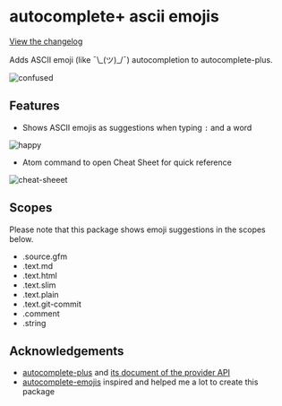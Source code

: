 # autocomplete+ ascii emojis

<!-- [![Build Status](https://travis-ci.org/atom/autocomplete-emojis.svg?branch=master)](https://travis-ci.org/atom/autocomplete-emojis) -->

[View the changelog](https://github.com/atom/autocomplete-ascii-emojis/blob/master/CHANGELOG.md)

Adds ASCII emoji (like ¯\\\_(ツ)_/¯) autocompletion to autocomplete-plus.

![confused](https://www.dropbox.com/s/aob7bbq60lpnfuy/autocomplete-confused.gif?dl=1)

## Features

* Shows ASCII emojis as suggestions when typing ```:``` and a word

![happy](https://www.dropbox.com/s/9znfplu13tq62h3/autocomplete-happy.gif?dl=1)

* Atom command to open Cheat Sheet for quick reference

![cheat-sheeet](https://www.dropbox.com/s/6hfxs3e39a43h0y/autocomplete-cheat-sheet.gif?dl=1)


## Scopes

Please note that this package shows emoji suggestions in the scopes below.

* .source.gfm
* .text.md
* .text.html
* .text.slim
* .text.plain
* .text.git-commit
* .comment
* .string


## Acknowledgements

* [autocomplete-plus](https://atom.io/packages/autocomplete-plus) and
  [its document of the provider API](https://github.com/atom/autocomplete-plus/wiki/Provider-API)
* [autocomplete-emojis](https://github.com/atom/autocomplete-emojis) inspired and helped me a lot to create this package
